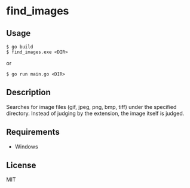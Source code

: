 # find_images 

## Usage
```
$ go build  
$ find_images.exe <DIR>
```
or  
```
$ go run main.go <DIR>
```

## Description
Searches for image files (gif, jpeg, png, bmp, tiff) under the specified directory. Instead of judging by the extension, the image itself is judged.  

## Requirements
- Windows

## License
MIT
